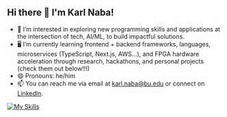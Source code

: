 ## Hi there 👋 I'm Karl Naba!

- 👀  I’m interested in exploring new programming skills and applications at the intersection of tech, AI/ML, to build impactful solutions.  
- 🖥️ I’m currently learning frontend + backend frameworks, languages, microservices (TypeScript, Next.js, AWS...), and FPGA hardware acceleration through research, hackathons, and personal projects (check them out below!!!) 
- 😄 Pronouns: he/him  
- 📫 You can reach me via email at [karl.naba@bu.edu](mailto:karl.naba@bu.edu) or connect on [LinkedIn](https://www.linkedin.com/in/karl-naba/).

[![My Skills](https://skillicons.dev/iconsarduino,was,azure,bash,bootstrap,c,cs,cpp,cloudflare,CSS,discord,django,docker,dotnet,elasticsearch,emacs,express,fastapi,flask,gamemakerstudio,gcp,git,github,gmail,html,java,js,linkedin,matlab,mongodb,nextjs,mysql,nodejs,npm,powershell,py,pytorch,raspberrypi,react,spring,sqlite,tensorflow,ts,visualstudio,vscode,,wasm)](https://skillicons.dev)

<!--
**Karlnaba/Karlnaba** is a ✨ _special_ ✨ repository because its `README.md` (this file) appears on your GitHub profile.

Here are some ideas to get you started:

- 👀 I’m interested in exploring new programming skills and applications at the intersection of tech, AI/ML
- 🌱 I’m currently learning frontend + backend frameworks, languages, and microservices (TypeScript, Next.js, AWS...) through Hackathons and personal projects (check them out below!!!)
- 👯 I’m looking to collaborate on ...
- 🤔 I’m looking for help with ...
- 💬 Ask me about ...
- 📫 How to reach me: ...
- 😄 Pronouns: he/him
- ⚡ Fun fact: I am trilingual!
-->
